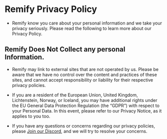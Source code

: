 # Remify Privacy Policy

* Remify know you care about your personal information and we take your privacy seriously. Please read the following to learn more about our Privacy Policy.

## Remify Does Not Collect any personal Information.

* Remify may link to external sites that are not operated by us. Please be aware that we have no control over the content and practices of these sites, and cannot accept responsibility or liability for their respective privacy policies.

* If you are a resident of the European Union, United Kingdom, Lichtenstein, Norway, or Iceland, you may have additional rights under the EU General Data Protection Regulation (the “GDPR”) with respect to your Personal Data. In this event, please refer to our Privacy Notice, as it applies to you too.

* If you have any questions or concerns regarding our privacy policies, please [Join our Discord](https://discord.gg/Nzycq8ZyRM), and we will try to resolve your concerns.
